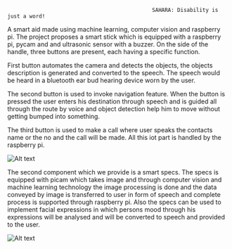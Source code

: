                                                   SAHARA: Disability is just a word!

A  smart aid made using machine learning, computer vision and raspberry pi. The project proposes a smart stick which is equipped with a raspberry pi, pycam and and ultrasonic sensor with a buzzer. On the side of the handle, three buttons are present, each having a specific function. 

First button automates the camera and detects the objects, the objects description is generated and converted to the speech.  The speech would be heard in a bluetooth ear bud hearing device worn by the user. 

The second button is used to invoke navigation feature. When the button is pressed the user enters his destination through speech and is guided all through the route by voice and object detection help him to move without getting bumped into something.

The third button is used to make a call where user speaks the contacts name or the no and the call will be made. 
All this iot part is handled by the raspberry pi.
 
![Alt text](https://github.com/Invince11/Vihaan-/blob/master/Stick...png)

 The second component which we provide is a smart specs. The specs is equipped with picam which takes image and through computer vision and machine learning technology the image processing is done and the data conveyed by image is transferred to user in form of speech and complete process is supported through  raspberry pi.
Also the specs can be used to implement facial expressions in which persons mood through his expressions will be analysed and will be converted to speech and provided to the user.

![Alt text](https://github.com/Invince11/Vihaan-/blob/master/spec.png)

